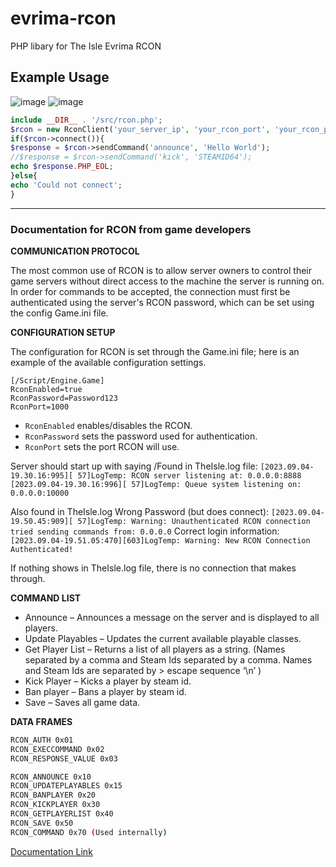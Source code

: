 # evrima-rcon
PHP libary for The Isle Evrima RCON



## Example Usage
![image](https://github.com/Theislemanager/evrima-rcon/assets/143001364/139adfcb-4946-4d89-8294-15f3b07374a5)
![image](https://github.com/Theislemanager/evrima-rcon/assets/143001364/746d1b50-59ec-4c1e-83e3-e4d23ade28ff)



```php
include __DIR__ . '/src/rcon.php';
$rcon = new RconClient('your_server_ip', 'your_rcon_port', 'your_rcon_password');
if($rcon->connect()){
$response = $rcon->sendCommand('announce', 'Hello World');
//$response = $rcon->sendCommand('kick', 'STEAMID64');
echo $response.PHP_EOL;
}else{
echo 'Could not connect';
}
```





__________________________________________________________________



### Documentation for RCON from game developers

**COMMUNICATION PROTOCOL**

The most common use of RCON is to allow server owners to control their game servers without direct access to the machine the server is running on. In order for commands to be accepted, the connection must first be authenticated using the server's RCON password, which can be set using the config Game.ini file.


**CONFIGURATION SETUP**

The configuration for RCON is set through the Game.ini file; here is an example of the available configuration settings. 

```
[/Script/Engine.Game]
RconEnabled=true
RconPassword=Password123
RconPort=1000
```
- `RconEnabled` enables/disables the RCON.
- `RconPassword` sets the password used for authentication.
- `RconPort` sets the port RCON will use.

Server should start up with saying /Found in TheIsle.log file:
`[2023.09.04-19.30.16:995][ 57]LogTemp: RCON server listening at: 0.0.0.0:8888`
`[2023.09.04-19.30.16:996][ 57]LogTemp: Queue system listening on: 0.0.0.0:10000`

Also found in TheIsle.log
Wrong Password (but does connect): `[2023.09.04-19.50.45:909][ 57]LogTemp: Warning: Unauthenticated RCON connection tried sending commands from: 0.0.0.0`
Correct login information: `[2023.09.04-19.51.05:470][603]LogTemp: Warning: New RCON Connection Authenticated!`

If nothing shows in TheIsle.log file, there is no connection that makes through.

**COMMAND LIST**

- Announce – Announces a message on the server and is displayed to all players.
- Update Playables – Updates the current available playable classes.
- Get Player List – Returns a list of all players as a string. (Names separated by a comma and Steam Ids separated by a comma. Names and Steam Ids are separated by > escape sequence ‘\n’ )
- Kick Player – Kicks a player by steam id.
- Ban player – Bans a player by steam id.
- Save – Saves all game data.





**DATA FRAMES**
```bash
RCON_AUTH 0x01
RCON_EXECCOMMAND 0x02
RCON_RESPONSE_VALUE 0x03

RCON_ANNOUNCE 0x10
RCON_UPDATEPLAYABLES 0x15
RCON_BANPLAYER 0x20
RCON_KICKPLAYER 0x30
RCON_GETPLAYERLIST 0x40
RCON_SAVE 0x50
RCON_COMMAND 0x70 (Used internally)
```

[Documentation Link](https://docs.google.com/document/d/1JI_qVdKIZrqcVTY2Tqnm1T_Ws3_1r5nINGxfprbWw7w/edit#heading=h.p9tfb89b07jd)
